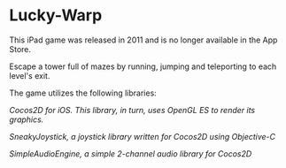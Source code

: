# Lucky-Warp
This iPad game was released in 2011 and is no longer available in the App Store. 

Escape a tower full of mazes by running, jumping and teleporting to each level's exit.


The game utilizes the following libraries:

*Cocos2D for iOS. This library, in turn, uses OpenGL ES to render its graphics.*

*SneakyJoystick, a joystick library written for Cocos2D using Objective-C*

*SimpleAudioEngine, a simple 2-channel audio library for Cocos2D*

